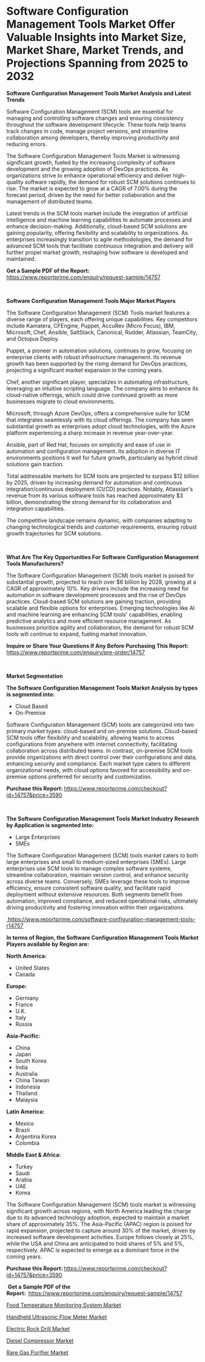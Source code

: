 <p><h1>Software Configuration Management Tools Market Offer Valuable Insights into Market Size, Market Share, Market Trends, and Projections Spanning from 2025 to 2032</h1></p><p><strong>Software Configuration Management Tools Market Analysis and Latest Trends</strong></p>
<p><p>Software Configuration Management (SCM) tools are essential for managing and controlling software changes and ensuring consistency throughout the software development lifecycle. These tools help teams track changes in code, manage project versions, and streamline collaboration among developers, thereby improving productivity and reducing errors.</p><p>The Software Configuration Management Tools Market is witnessing significant growth, fueled by the increasing complexity of software development and the growing adoption of DevOps practices. As organizations strive to enhance operational efficiency and deliver high-quality software rapidly, the demand for robust SCM solutions continues to rise. The market is expected to grow at a CAGR of 7.00% during the forecast period, driven by the need for better collaboration and the management of distributed teams.</p><p>Latest trends in the SCM tools market include the integration of artificial intelligence and machine learning capabilities to automate processes and enhance decision-making. Additionally, cloud-based SCM solutions are gaining popularity, offering flexibility and scalability to organizations. As enterprises increasingly transition to agile methodologies, the demand for advanced SCM tools that facilitate continuous integration and delivery will further propel market growth, reshaping how software is developed and maintained.</p></p>
<p><strong>Get a Sample PDF of the Report:&nbsp;</strong> <a href="https://www.reportprime.com/enquiry/request-sample/14757?utm_campaign=3550&utm_medium=2&utm_source=Github&utm_content=ia&utm_term=20032025&utm_id=software-configuration-management-tools">https://www.reportprime.com/enquiry/request-sample/14757</a></p>
<p>&nbsp;</p>
<p><strong>Software Configuration Management Tools Major Market Players</strong></p>
<p><p>The Software Configuration Management (SCM) Tools market features a diverse range of players, each offering unique capabilities. Key competitors include Kamatera, CFEngine, Puppet, AccuRev (Micro Focus), IBM, Microsoft, Chef, Ansible, SaltStack, Canonical, Rudder, Atlassian, TeamCity, and Octopus Deploy.</p><p>Puppet, a pioneer in automation solutions, continues to grow, focusing on enterprise clients with robust infrastructure management. Its revenue growth has been supported by the rising demand for DevOps practices, projecting a significant market expansion in the coming years.</p><p>Chef, another significant player, specializes in automating infrastructure, leveraging an intuitive scripting language. The company aims to enhance its cloud-native offerings, which could drive continued growth as more businesses migrate to cloud environments. </p><p>Microsoft, through Azure DevOps, offers a comprehensive suite for SCM that integrates seamlessly with its cloud offerings. The company has seen substantial growth as enterprises adopt cloud technologies, with the Azure platform experiencing a sharp increase in revenue year-over-year.</p><p>Ansible, part of Red Hat, focuses on simplicity and ease of use in automation and configuration management. Its adoption in diverse IT environments positions it well for future growth, particularly as hybrid cloud solutions gain traction.</p><p>Total addressable markets for SCM tools are projected to surpass $12 billion by 2025, driven by increasing demand for automation and continuous integration/continuous deployment (CI/CD) practices. Notably, Atlassian's revenue from its various software tools has reached approximately $3 billion, demonstrating the strong demand for its collaboration and integration capabilities.</p><p>The competitive landscape remains dynamic, with companies adapting to changing technological trends and customer requirements, ensuring robust growth trajectories for SCM solutions.</p></p>
<p>&nbsp;</p>
<p><strong>What Are The Key Opportunities For Software Configuration Management Tools Manufacturers?</strong></p>
<p><p>The Software Configuration Management (SCM) tools market is poised for substantial growth, projected to reach over $6 billion by 2028, growing at a CAGR of approximately 10%. Key drivers include the increasing need for automation in software development processes and the rise of DevOps practices. Cloud-based SCM solutions are gaining traction, providing scalable and flexible options for enterprises. Emerging technologies like AI and machine learning are enhancing SCM tools' capabilities, enabling predictive analytics and more efficient resource management. As businesses prioritize agility and collaboration, the demand for robust SCM tools will continue to expand, fueling market innovation.</p></p>
<p><strong>Inquire or Share Your Questions If Any Before Purchasing This Report:</strong> <a href="https://www.reportprime.com/enquiry/pre-order/14757?utm_campaign=3550&utm_medium=2&utm_source=Github&utm_content=ia&utm_term=20032025&utm_id=software-configuration-management-tools">https://www.reportprime.com/enquiry/pre-order/14757</a></p>
<p>&nbsp;</p>
<p><strong>Market Segmentation</strong></p>
<p><strong>The Software Configuration Management Tools Market Analysis by types is segmented into:</strong></p>
<p><ul><li>Cloud Based</li><li>On-Premise</li></ul></p>
<p><p>Software Configuration Management (SCM) tools are categorized into two primary market types: cloud-based and on-premise solutions. Cloud-based SCM tools offer flexibility and scalability, allowing teams to access configurations from anywhere with internet connectivity, facilitating collaboration across distributed teams. In contrast, on-premise SCM tools provide organizations with direct control over their configurations and data, enhancing security and compliance. Each market type caters to different organizational needs, with cloud options favored for accessibility and on-premise options preferred for security and customization.</p></p>
<p><strong>Purchase this Report:&nbsp;</strong><a href="https://www.reportprime.com/checkout?id=14757&price=3590&utm_campaign=3550&utm_medium=2&utm_source=Github&utm_content=ia&utm_term=20032025&utm_id=software-configuration-management-tools">https://www.reportprime.com/checkout?id=14757&price=3590</a></p>
<p>&nbsp;</p>
<p><strong>The Software Configuration Management Tools Market Industry Research by Application is segmented into:</strong></p>
<p><ul><li>Large Enterprises</li><li>SMEs</li></ul></p>
<p><p>The Software Configuration Management (SCM) tools market caters to both large enterprises and small to medium-sized enterprises (SMEs). Large enterprises use SCM tools to manage complex software systems, streamline collaboration, maintain version control, and enhance security across diverse teams. Conversely, SMEs leverage these tools to improve efficiency, ensure consistent software quality, and facilitate rapid deployment without extensive resources. Both segments benefit from automation, improved compliance, and reduced operational risks, ultimately driving productivity and fostering innovation within their organizations.</p></p>
<p><a href="https://www.reportprime.com/software-configuration-management-tools-r14757?utm_campaign=3550&utm_medium=2&utm_source=Github&utm_content=ia&utm_term=20032025&utm_id=software-configuration-management-tools">&nbsp;https://www.reportprime.com/software-configuration-management-tools-r14757</a></p>
<p><strong>In terms of Region, the Software Configuration Management Tools Market Players available by Region are:</strong></p>
<p>
    <p> <strong> North America: </strong>
        <ul>
            <li>United States</li>
            <li>Canada</li>
        </ul>
        </p> 
    <p> <strong> Europe: </strong>
        <ul>
            <li>Germany</li>
            <li>France</li>
            <li>U.K.</li>
            <li>Italy</li>
            <li>Russia</li>
        </ul>
        </p> 
    <p> <strong> Asia-Pacific: </strong>
        <ul>
            <li>China</li>
            <li>Japan</li>
            <li>South Korea</li>
            <li>India</li>
            <li>Australia</li>
            <li>China Taiwan</li>
            <li>Indonesia</li>
            <li>Thailand</li>
            <li>Malaysia</li>
        </ul>
        </p> 
    <p> <strong> Latin America: </strong>
        <ul>
            <li>Mexico</li>
            <li>Brazil</li>
            <li>Argentina Korea</li>
            <li>Colombia</li>
        </ul>
        </p> 
    <p> <strong> Middle East & Africa: </strong>
        <ul>
            <li>Turkey</li>
            <li>Saudi</li>
            <li>Arabia</li>
            <li>UAE</li>
            <li>Korea</li>
        </ul>
    </p>
    </p>
<p><p>The Software Configuration Management (SCM) tools market is witnessing significant growth across regions, with North America leading the charge due to its advanced technology adoption, expected to maintain a market share of approximately 35%. The Asia-Pacific (APAC) region is poised for rapid expansion, projected to capture around 30% of the market, driven by increased software development activities. Europe follows closely at 25%, while the USA and China are anticipated to hold shares of 5% and 5%, respectively. APAC is expected to emerge as a dominant force in the coming years.</p></p>
<p><strong>Purchase this Report: </strong><a href="https://www.reportprime.com/checkout?id=14757&price=3590&utm_campaign=3550&utm_medium=2&utm_source=Github&utm_content=ia&utm_term=20032025&utm_id=software-configuration-management-tools">https://www.reportprime.com/checkout?id=14757&price=3590</a></p>
<p>&nbsp;<strong>Get a Sample PDF of the Report:&nbsp;&nbsp;</strong><a href="https://www.reportprime.com/enquiry/request-sample/14757?utm_campaign=3550&utm_medium=2&utm_source=Github&utm_content=ia&utm_term=20032025&utm_id=software-configuration-management-tools">https://www.reportprime.com/enquiry/request-sample/14757</a></p>
<p><strong></strong></p>
<p><p><a href="https://www.linkedin.com/pulse/global-food-temperature-monitoring-system-market-focus-3vbae?utm_campaign=3550&utm_medium=2&utm_source=Github&utm_content=ia&utm_term=20032025&utm_id=software-configuration-management-tools">Food Temperature Monitoring System Market</a></p><p><a href="https://www.linkedin.com/pulse/handheld-ultrasonic-flow-meter-market-size-analysis-2025-2032-vsbge?utm_campaign=3550&utm_medium=2&utm_source=Github&utm_content=ia&utm_term=20032025&utm_id=software-configuration-management-tools">Handheld Ultrasonic Flow Meter Market</a></p><p><a href="https://www.linkedin.com/pulse/electric-rock-drill-market-size-growth-analysis-2025-2032-qkyge?utm_campaign=3550&utm_medium=2&utm_source=Github&utm_content=ia&utm_term=20032025&utm_id=software-configuration-management-tools">Electric Rock Drill Market</a></p><p><a href="https://www.linkedin.com/pulse/valuation-production-cost-growth-factors-diesel-compressor-ex8we?utm_campaign=3550&utm_medium=2&utm_source=Github&utm_content=ia&utm_term=20032025&utm_id=software-configuration-management-tools">Diesel Compressor Market</a></p><p><a href="https://www.linkedin.com/pulse/determining-rare-gas-purifiermarket-size-trends-projected-cagr-hwtff?utm_campaign=3550&utm_medium=2&utm_source=Github&utm_content=ia&utm_term=20032025&utm_id=software-configuration-management-tools">Rare Gas Purifier Market</a></p></p>
